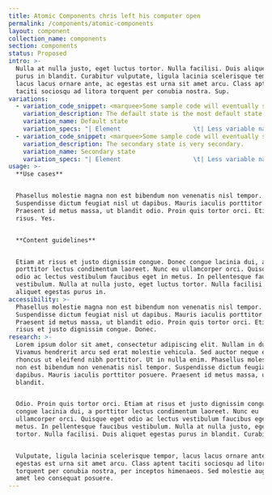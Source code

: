 ```yaml
---
title: Atomic Components chris left his computer open
permalink: /components/atomic-components
layout: component
collection_name: components
section: components
status: Proposed
intro: >-
  Nulla at nulla justo, eget luctus tortor. Nulla facilisi. Duis aliquet egestas
  purus in blandit. Curabitur vulputate, ligula lacinia scelerisque tempor,
  lacus lacus ornare ante, ac egestas est urna sit amet arcu. Class aptent
  taciti sociosqu ad litora torquent per conubia nostra. Sup.
variations:
  - variation_code_snippet: <marquee>Some sample code will eventually show up here.</marquee>
    variation_description: The default state is the most default state of them all.
    variation_name: Default state
    variation_specs: "| Element                    \t| Less variable name  \t| Less variable value                             \t| Value               \t|\n|----------------------------\t|---------------------\t|-------------------------------------------------\t|---------------------\t|\n| Typeface                   \t|                     \t|                                                 \t| Avenir Next Regular \t|\n| Web font                   \t| @webfont-regular:   \t| Arial                                           \t| Arial Regular       \t|\n| Text color                 \t| @text:              \t| @black                                          \t| Black (#addc91)     \t|\n| Text size                  \t| @size-xl:           \t| 48px                                            \t|  48px// Super-size\t  \t|\n| Test size at XS breakpoint \t| @size-i:            \t| ,34px                                           \t| // h1-size\t\t34px      \t|\n| Line height                \t| @line-height-px:    \t| ,60px                                           \t| 60px                \t|\n| Proportional line height   \t| @base-line-height:) \t| unit(@base-line-height-px / @base-font-size-px) \t|                     \t|"
  - variation_code_snippet: <marquee>Some sample code will eventually show up here.</marquee>
    variation_description: The secondary state is very secondary.
    variation_name: Secondary state
    variation_specs: "| Element                    \t| Less variable name  \t| Less variable value                             \t| Value               \t|\n|----------------------------\t|---------------------\t|-------------------------------------------------\t|---------------------\t|\n| Typeface                   \t|                     \t|                                                 \t| Avenir Next Regular \t|\n| Web font                   \t| @webfont-regular:   \t| Arial                                           \t| Arial Regular       \t|\n| Text color                 \t| @text:              \t| @black                                          \t| Black (#addc91)     \t|\n| Text size                  \t| @size-xl:           \t| 48px                                            \t|  48px// Super-size\t  \t|\n| Test size at XS breakpoint \t| @size-i:            \t| ,34px                                           \t| // h1-size\t\t34px      \t|\n| Line height                \t| @line-height-px:    \t| ,60px                                           \t| 60px                \t|\n| Proportional line height   \t| @base-line-height:) \t| unit(@base-line-height-px / @base-font-size-px) \t|                     \t|"
usage: >-
  **Use cases**


  Phasellus molestie magna non est bibendum non venenatis nisl tempor.
  Suspendisse dictum feugiat nisl ut dapibus. Mauris iaculis porttitor posuere.
  Praesent id metus massa, ut blandit odio. Proin quis tortor orci. Etiam at
  risus. Yes.


  **Content guidelines**


  Etiam at risus et justo dignissim congue. Donec congue lacinia dui, a
  porttitor lectus condimentum laoreet. Nunc eu ullamcorper orci. Quisque eget
  odio ac lectus vestibulum faucibus eget in metus. In pellentesque faucibus
  vestibulum. Nulla at nulla justo, eget luctus tortor. Nulla facilisi. Duis
  aliquet egestas purus in.
accessibility: >-
  Phasellus molestie magna non est bibendum non venenatis nisl tempor.
  Suspendisse dictum feugiat nisl ut dapibus. Mauris iaculis porttitor posuere.
  Praesent id metus massa, ut blandit odio. Proin quis tortor orci. Etiam at
  risus et justo dignissim congue. Donec.
research: >-
  Lorem ipsum dolor sit amet, consectetur adipiscing elit. Nullam in dui mauris.
  Vivamus hendrerit arcu sed erat molestie vehicula. Sed auctor neque eu tellus
  rhoncus ut eleifend nibh porttitor. Ut in nulla enim. Phasellus molestie magna
  non est bibendum non venenatis nisl tempor. Suspendisse dictum feugiat nisl ut
  dapibus. Mauris iaculis porttitor posuere. Praesent id metus massa, ut
  blandit.


  Odio. Proin quis tortor orci. Etiam at risus et justo dignissim congue. Donec
  congue lacinia dui, a porttitor lectus condimentum laoreet. Nunc eu
  ullamcorper orci. Quisque eget odio ac lectus vestibulum faucibus eget in
  metus. In pellentesque faucibus vestibulum. Nulla at nulla justo, eget luctus
  tortor. Nulla facilisi. Duis aliquet egestas purus in blandit. Curabitur.


  Vulputate, ligula lacinia scelerisque tempor, lacus lacus ornare ante, ac
  egestas est urna sit amet arcu. Class aptent taciti sociosqu ad litora
  torquent per conubia nostra, per inceptos himenaeos. Sed molestie augue sit
  amet leo consequat posuere.
---
```


